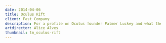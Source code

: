 ```yaml
---
date: 2014-04-06
title: Oculus Rift
client: Fast Company
description: For a profile on Oculus founder Palmer Luckey and what the Rift could mean for gaming.
artdirector: Alice Alves
thumbnail: tn_oculus-rift
---
```


<img srcset="/img/oculus-rift-1x.png 1x, /img/oculus-rift-2x.png 2x">

